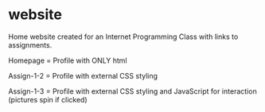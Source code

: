 # website
Home website created for an Internet Programming Class with links to assignments.

Homepage = Profile with ONLY html

Assign-1-2 = Profile with external CSS styling

Assign-1-3 = Profile with external CSS styling and JavaScript for interaction (pictures spin if clicked)
